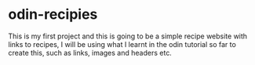 # odin-recipies

This is my first project and this is going to be a simple recipe website with links to recipes, I will be using what I learnt in the odin tutorial so far to create this, such as links, images and headers etc.